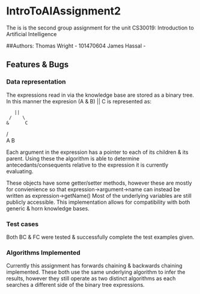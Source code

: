 # IntroToAIAssignment2
The is is the second group assignment for the unit CS30019: Introduction to Artificial Intelligence

##Authors:
Thomas Wright - 101470604
James Hassal - 


## Features & Bugs
### Data representation
The expressions read in via the knowledge base are stored as a binary tree.
In this manner the expresion (A & B) || C is represented as:
	
       ||
     /    \
    &      C
  /   \
 A     B

Each argument in the expression has a pointer to each of its children & its parent.
Using these the algorithm is able to determine antecedants/consequents relative to the
expression it is currently evaluating. 

These objects have some getter/setter methods, however these are mostly for convienience so that 
expression->argument->name can instead be written as expression->getName()
Most of the underlying variables are still publicly accessible.
This implementation allows for compatibility with both generic & horn knowledge bases.

### Test cases
Both BC & FC were tested & successfully complete the test examples given.

### Algorithms Implemented

Currently this assignment has forwards chaining & backwards chaining implemented. 
These both use the same underlying algorithm to infer the results, however they still operate as two 
distinct algorithms as each searches a different side of the binary tree expressions.
